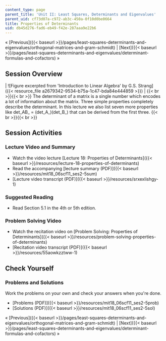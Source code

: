 ```yaml
---
content_type: page
parent_title: 'Unit II: Least Squares, Determinants and Eigenvalues'
parent_uid: cf73d07a-c972-ab3c-450a-0f10d0be0664
title: Properties of Determinants
uid: db45d276-fad6-eb49-f42e-287aaa9e22b6
---
```


« [Previous]({{< baseurl >}}/pages/least-squares-determinants-and-eigenvalues/orthogonal-matrices-and-gram-schmidt) | [Next]({{< baseurl >}}/pages/least-squares-determinants-and-eigenvalues/determinant-formulas-and-cofactors) »

Session Overview
----------------

| ![Figure excerpted from 'Introduction to Linear Algebra' by G.S. Strang]({{< resource_file a2679342-9534-b75a-1c47-bda84e444859 >}}) |  {{< br >}}{{< br >}} The determinant of a matrix is a single number which encodes a lot of information about the matrix. Three simple properties completely describe the determinant. In this lecture we also list seven more properties like det_AB_ = (det_A_)(det_B_) that can be derived from the first three. {{< br >}}{{< br >}}  

Session Activities
------------------

### Lecture Video and Summary

*   Watch the video lecture [Lecture 18: Properties of Determinants]({{< baseurl >}}/resources/lecture-18-properties-of-determinants)
*   Read the accompanying [lecture summary (PDF)]({{< baseurl >}}/resources/mit18_06scf11_ses2-5sum)
*   [Lecture video transcript (PDF)]({{< baseurl >}}/resources/srxexlishgy-1)

### Suggested Reading

*   Read Section 5.1 in the 4th or 5th edition.

### Problem Solving Video

*   Watch the recitation video on [Problem Solving: Properties of Determinants]({{< baseurl >}}/resources/problem-solving-properties-of-determinants)
*   [Recitation video transcript (PDF)]({{< baseurl >}}/resources/55aowkzztww-1)

Check Yourself
--------------

### Problems and Solutions

Work the problems on your own and check your answers when you're done.

*   [Problems (PDF)]({{< baseurl >}}/resources/mit18_06scf11_ses2-5prob)
*   [Solutions (PDF)]({{< baseurl >}}/resources/mit18_06scf11_ses2-5sol)

« [Previous]({{< baseurl >}}/pages/least-squares-determinants-and-eigenvalues/orthogonal-matrices-and-gram-schmidt) | [Next]({{< baseurl >}}/pages/least-squares-determinants-and-eigenvalues/determinant-formulas-and-cofactors) »